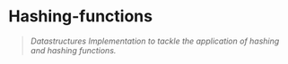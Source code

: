 # Hashing-functions
>_Datastructures Implementation to tackle the application of hashing and hashing functions._
